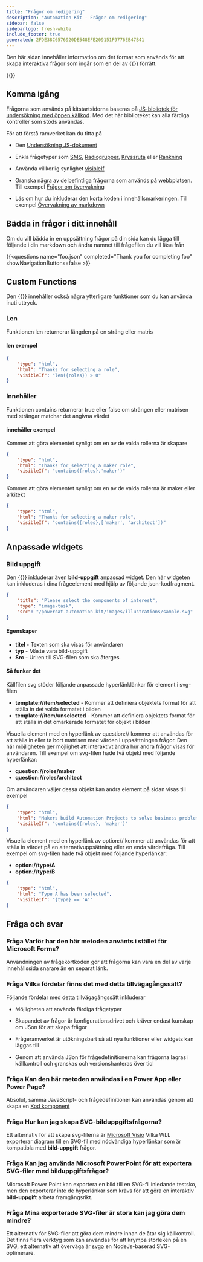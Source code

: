```yaml
---
title: "Frågor om redigering"
description: "Automation Kit - Frågor om redigering"
sidebar: false
sidebarlogo: fresh-white
include_footer: true
generated: 2FDE38C6576920DE548EFE209151F9776EB47B41
---
```


Den här sidan innehåller information om det format som används för att skapa interaktiva frågor som ingår som en del av {{<product-name>}} förrätt.

{{<toc>}}

## Komma igång

Frågorna som används på kitstartsidorna baseras på [JS-bibliotek för undersökning med öppen källkod](https://github.com/surveyjs/survey-library). Med det här biblioteket kan alla färdiga kontroller som stöds användas.

För att förstå ramverket kan du titta på

- Den [Undersökning JS-dokument](https://surveyjs.io/form-library/documentation/overview)

- Enkla frågetyper som [SMS](https://surveyjs.io/form-library/examples/questiontype-text/reactjs), [Radiogrupper](https://surveyjs.io/form-library/examples/questiontype-radiogroup/reactjs), [Kryssruta](https://surveyjs.io/form-library/examples/questiontype-checkbox/reactjs) eller [Rankning](https://surveyjs.io/form-library/examples/questiontype-ranking/reactjs)

- Använda villkorlig synlighet [visibleIf](https://surveyjs.io/form-library/examples/condition-kids/reactjs)

- Granska några av de befintliga frågorna som används på webbplatsen. Till exempel [Frågor om övervakning](https://github.com/microsoft/powercat-automation-kit/blob/gh-pages/site/content/monitoring.json)

- Läs om hur du inkluderar den korta koden i innehållsmarkeringen. Till exempel [Övervakning av markdown](https://raw.githubusercontent.com/microsoft/powercat-automation-kit/gh-pages/site/content/monitoring-compare.md)

## Bädda in frågor i ditt innehåll

Om du vill bädda in en uppsättning frågor på din sida kan du lägga till följande i din markdown och ändra namnet till frågefilen du vill läsa från

{{\<questions name="foo.json" completed="Thank you for completing foo" showNavigationButtons=false \>}}

## Custom Functions

Den {{<product-name>}} innehåller också några ytterligare funktioner som du kan använda inuti uttryck.

### Len

Funktionen len returnerar längden på en sträng eller matris

#### len exempel

```json
{
    "type": "html",
    "html": "Thanks for selecting a role",
    "visibleIf": "len({roles}) > 0"
}
```

### Innehåller

Funktionen contains returnerar true eller false om strängen eller matrisen med strängar matchar det angivna värdet

#### innehåller exempel

Kommer att göra elementet synligt om en av de valda rollerna är skapare

```json
{
    "type": "html",
    "html": "Thanks for selecting a maker role",
    "visibleIf": "contains({roles},'maker')"
}
```

Kommer att göra elementet synligt om en av de valda rollerna är maker eller arkitekt

```json
{
    "type": "html",
    "html": "Thanks for selecting a maker role",
    "visibleIf": "contains({roles},['maker', 'architect'])"
}
```

## Anpassade widgets

### Bild uppgift

Den {{<product-name>}} inkluderar även **bild-uppgift** anpassad widget. Den här widgeten kan inkluderas i dina frågeelement med hjälp av följande json-kodfragment.

```json
{
    "title": "Please select the components of interest",
    "type": "image-task",
    "src": "/powercat-automation-kit/images/illustrations/sample.svg"
}
```

#### Egenskaper

- **titel** - Texten som ska visas för användaren
- **typ** - Måste vara bild-uppgift
- **Src** - Url:en till SVG-filen som ska återges

#### Så funkar det

Källfilen svg stöder följande anpassade hyperlänklänkar för element i svg-filen

- **template://item/selected** - Kommer att definiera objektets format för att ställa in det valda formatet i bilden
- **template://item/unselected** - Kommer att definiera objektets format för att ställa in det omarkerade formatet för objekt i bilden

Visuella element med en hyperlänk av question:// kommer att användas för att ställa in eller ta bort matrisen med värden i uppsättningen frågor. Den här möjligheten ger möjlighet att interaktivt ändra hur andra frågor visas för användaren. Till exempel om svg-filen hade två objekt med följande hyperlänkar:

- **question://roles/maker**
- **question://roles/architect**

Om användaren väljer dessa objekt kan andra element på sidan visas till exempel

```json
{
    "type": "html",
    "html": "Makers build Automation Projects to solve business problems",
    "visibleIf": "contains({roles}, 'maker')"
}
```

Visuella element med en hyperlänk av option:// kommer att användas för att ställa in värdet på en alternativuppsättning eller en enda värdefråga. Till exempel om svg-filen hade två objekt med följande hyperlänkar:

- **option://type/A**
- **option://type/B**

```json
{
    "type": "html",
    "html": "Type A has been selected",
    "visibleIf": "{type} == 'A'"
}
```

## Fråga och svar

### **Fråga** Varför har den här metoden använts i stället för Microsoft Forms?

Användningen av frågekortkoden gör att frågorna kan vara en del av varje innehållssida snarare än en separat länk.

### **Fråga** Vilka fördelar finns det med detta tillvägagångssätt?

Följande fördelar med detta tillvägagångssätt inkluderar

- Möjligheten att använda färdiga frågetyper

- Skapandet av frågor är konfigurationsdrivet och kräver endast kunskap om JSon för att skapa frågor

- Frågeramverket är utökningsbart så att nya funktioner eller widgets kan läggas till

- Genom att använda JSon för frågedefinitionerna kan frågorna lagras i källkontroll och granskas och versionshanteras över tid

### **Fråga** Kan den här metoden användas i en Power App eller Power Page?

Absolut, samma JavaScript- och frågedefinitioner kan användas genom att skapa en [Kod komponent](https://learn.microsoft.com/power-apps/developer/component-framework/custom-controls-overview)

### **Fråga** Hur kan jag skapa SVG-bilduppgiftsfrågorna?

Ett alternativ för att skapa svg-filerna är [Microsoft Visio](https://www.microsoft.com/microsoft-365/visio/) Vilka WLL exporterar diagram till en SVG-fil med nödvändiga hyperlänkar som är kompatibla med **bild-uppgift** frågor.

### **Fråga** Kan jag använda Microsoft PowerPoint för att exportera SVG-filer med bilduppgiftsfrågor?

Microsoft Power Point kan exportera en bild till en SVG-fil inledande testsko, men den exporterar inte de hyperlänkar som krävs för att göra en interaktiv **bild-uppgift** arbeta framgångsrikt.

### **Fråga** Mina exporterade SVG-filer är stora kan jag göra dem mindre?

Ett alternativ för SVG-filer att göra dem mindre innan de åtar sig källkontroll. Det finns flera verktyg som kan användas för att krympa storleken på en SVG, ett alternativ att överväga är [svgo](https://github.com/svg/svgo) en NodeJs-baserad SVG-optimerare.
